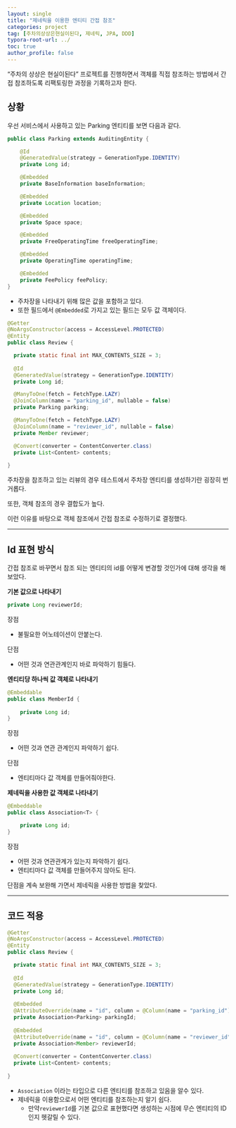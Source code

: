 ```yaml
---
layout: single
title: "제네릭을 이용한 엔티티 간접 참조"
categories: project
tag: [주차의상상은현실이된다, 제네릭, JPA, DDD]
typora-root-url: ../
toc: true
author_profile: false
---
```


“주차의 상상은 현실이된다” 프로젝트를 진행하면서 객체를 직접 참조하는 방법에서 간접 참조하도록 리팩토링한 과정을 기록하고자 한다.

## 상황

우선 서비스에서 사용하고 있는 Parking 엔티티를 보면 다음과 같다.

```java
public class Parking extends AuditingEntity {

    @Id
    @GeneratedValue(strategy = GenerationType.IDENTITY)
    private Long id;

    @Embedded
    private BaseInformation baseInformation;

    @Embedded
    private Location location;

    @Embedded
    private Space space;

    @Embedded
    private FreeOperatingTime freeOperatingTime;

    @Embedded
    private OperatingTime operatingTime;

    @Embedded
    private FeePolicy feePolicy;
}
```

- 주차장을 나타내기 위해 많은 값을 포함하고 있다.
- 또한 필드에서 `@Embedded`로 가지고 있는 필드는 모두 값 객체이다.

```java
@Getter
@NoArgsConstructor(access = AccessLevel.PROTECTED)
@Entity
public class Review {

  private static final int MAX_CONTENTS_SIZE = 3;
  
  @Id
  @GeneratedValue(strategy = GenerationType.IDENTITY)
  private Long id;

  @ManyToOne(fetch = FetchType.LAZY)
  @JoinColumn(name = "parking_id", nullable = false)
  private Parking parking;

  @ManyToOne(fetch = FetchType.LAZY)
  @JoinColumn(name = "reviewer_id", nullable = false)
  private Member reviewer;

  @Convert(converter = ContentConverter.class)
  private List<Content> contents;
    
}
```

주차장을 참조하고 있는 리뷰의 경우 테스트에서 주차장 엔티티를 생성하기란 굉장히 번거롭다.

또한, 객체 참조의 경우 결합도가 높다.

이런 이유를 바탕으로 객체 참조에서 간접 참조로 수정하기로 결정했다.

------

## Id 표현 방식

간접 참조로 바꾸면서 참조 되는 엔티티의 id를 어떻게 변경할 것인가에 대해 생각을 해보았다.

**기본 값으로 나타내기**

```java
private Long reviewerId;
```

장점

- 불필요한 어노테이션이 안붙는다.

단점

- 어떤 것과 연관관계인지 바로 파악하기 힘들다.

**엔티티당 하나씩 값 객체로 나타내기**

```java
@Embeddable
public class MemberId {
	
	private Long id;
}
```

장점

- 어떤 것과 연관 관계인지 파악하기 쉽다.

단점

- 엔티티마다 값 객체를 만들어줘야한다.

**제네릭을 사용한 값 객체로 나타내기**

```java
@Embeddable
public class Association<T> {

    private Long id;
}
```

장점

- 어떤 것과 연관관계가 있는지 파악하기 쉽다.
- 엔티티마다 값 객체를 만들어주지 않아도 된다.

단점을 계속 보완해 가면서 제네릭을 사용한 방법을 찾았다.

------

## 코드 적용

```java
@Getter
@NoArgsConstructor(access = AccessLevel.PROTECTED)
@Entity
public class Review {

  private static final int MAX_CONTENTS_SIZE = 3;
  
  @Id
  @GeneratedValue(strategy = GenerationType.IDENTITY)
  private Long id;
  
  @Embedded
  @AttributeOverride(name = "id", column = @Column(name = "parking_id"))
  private Association<Parking> parkingId;
  
  @Embedded
  @AttributeOverride(name = "id", column = @Column(name = "reviewer_id"))
  private Association<Member> reviewerId;
  
  @Convert(converter = ContentConverter.class)
  private List<Content> contents;
  
}
```

- `Association` 이라는 타입으로 다른 엔티티를 참조하고 있음을 알수 있다.
- 제네릭을 이용함으로서 어떤 엔티티를 참조하는지 알기 쉽다.
  - 만약`reviewerId`를 기본 값으로 표현했다면 생성하는 시점에 무슨 엔티티의 ID인지 헷갈릴 수 있다.

